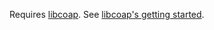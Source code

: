 
Requires [libcoap](https://github.com/obgm/libcoap).
See [libcoap's getting started](https://libcoap.net/install.html).
